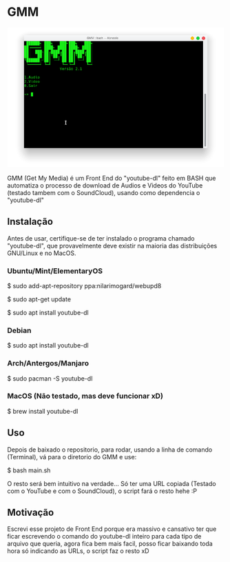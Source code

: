# GMM
![Screenshot](GMM.png)

GMM (Get My Media) é um Front End do "youtube-dl" feito em BASH que automatiza o processo de download de Audios e Videos do YouTube (testado tambem com o SoundCloud), usando como dependencia o "youtube-dl"

## Instalação

Antes de usar, certifique-se de ter instalado o programa chamado "youtube-dl", que provavelmente deve existir na maioria das distribuições GNU/Linux e no MacOS.

### Ubuntu/Mint/ElementaryOS

$ sudo add-apt-repository ppa:nilarimogard/webupd8

$ sudo apt-get update

$ sudo apt install youtube-dl

### Debian

$ sudo apt install youtube-dl

### Arch/Antergos/Manjaro

$ sudo pacman -S youtube-dl

### MacOS (Não testado, mas deve funcionar xD)

$ brew install youtube-dl

## Uso

Depois de baixado o repositorio, para rodar, usando a linha de comando (Terminal), vá para o diretorio do GMM e use:

$ bash main.sh

O resto será bem intuitivo na verdade... Só ter uma URL copiada (Testado com o YouTube e com o SoundCloud), o script fará o resto hehe :P

## Motivação

Escrevi esse projeto de Front End porque era massivo e cansativo ter que ficar escrevendo o comando do youtube-dl inteiro para cada tipo de arquivo que queria, agora fica bem mais facil, posso ficar baixando toda hora só indicando as URLs, o script faz o resto xD
